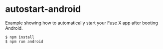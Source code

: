 # autostart-android

Example showing how to automatically start your [Fuse X](https://fuse-x.com/) app after booting Android.

```shell
$ npm install
$ npm run android
```
